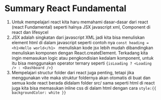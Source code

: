 # Summary React Fundamental
1. Untuk mempelajari react kita haru memahami dasar-dasar dari react (react Fundamental) seperti halnya JSX javascript xml, Component di react dan lifesycel
2. JSX adalah singkatan dari javascript XML jadi kita bisa menuliskan element html di dalam javascript seperti contoh nya ``` const heading = <h1>Hello world</h1>  ```  menuliskan kode jsx lebih mudah dibandingkan menuliskan komponen dengan React.createElement. Terkadang kita ingin memasukan logic atau pengkondisian kedalam komponent, untuk itu bisa menggunakan operator ternary seperti ``` {isLoading ? <Loading /> : <Dashboard />} ```
3. Mempelajari structur folder dari react juga penting, tetapi jika menggunakan vite maka struktur foldernya akan otomatis di buat dan semua kode react berada didalam folder src/ 
sama seperti html di react juga kita bisa memasukan inline css di dalam html dengan cara ```style:{{ backgroundColor: white }} ```
